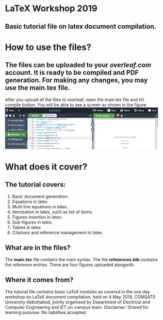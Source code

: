 # LaTeX Workshop 2019
## Basic tutorial file on latex document compilation. 
# How to use the files?
## The files can be uploaded to your _overleaf.com_ account. It is ready to be compiled and **PDF** generation. For making any changes, you may use the **main.tex** file.
After you upload all the files to overleaf, open the main.tex file and hit compile button. You will be able to see a screen as shown in the figure.
![Overleaf Screen](overleaf_snap.PNG)
# What does it cover?
## The tutorial covers:
1. Basic document generation.
2. Equations in latex
3. Multi line equations in latex.
4. Itemization in latex, such as list of items. 
5. Figures insertion in latex.
6. Sub-figures in latex.
7. Tables in latex
8. Citations and reference management in latex.
## What are in the files?
The **main.tex** file contains the main syntax. The file **references.bib** contains the reference entries. There are four figures uploaded alongwith. 
## Where it comes from?
The tutorial file contains basic LaTeX modules as covered in the one day workshop on LaTeX document compilation, held on 4 May 2019, COMSATS University Abbottabad, jointly organised by Department of Electrical and Computer Engineering and IET on-campus team.
Disclaimer: Shared for learning purpose. No liabilities accepted.
